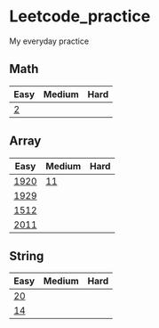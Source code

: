 # Leetcode_practice
My everyday practice 

## Math
| Easy | Medium | Hard |
|------|--------|------|
| [2](/lc2.py)  |        |      |

## Array
| Easy | Medium | Hard |
|------|--------|------|
| [1920](/lc1920.py)  | [11](/lc11.py)  |      |
| [1929](/lc1929.py)  |        |      |
| [1512](/lc1512.py)  |        |      |
| [2011](/lc2011.py)  |        |      |

## String
| Easy | Medium | Hard |
|------|--------|------|
| [20](/lc20.py)  |        |      |
| [14](/lc14.py)  |        |      |


